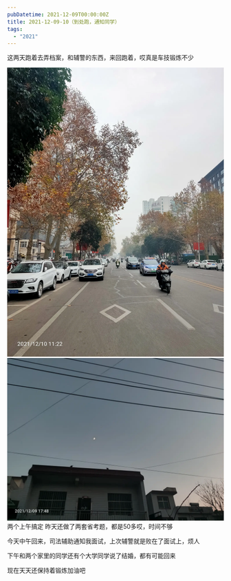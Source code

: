 ```yaml
---
pubDatetime: 2021-12-09T00:00:00Z
title: 2021-12-09-10（到处跑，通知同学）
tags:
  - "2021"
---
```


这两天跑着去弄档案，和辅警的东西，来回跑着，哎真是车技锻炼不少

![](../../img/6904315-dfd5239e17684431.jpg)
![](../../img/6904315-035e60d54678b607.jpg)
两个上午搞定
昨天还做了两套省考题，都是50多哎，时间不够

今天中午回来，司法辅助通知我面试，上次辅警就是败在了面试上，烦人

下午和两个家里的同学还有个大学同学说了结婚，都有可能回来

现在天天还保持着锻炼加油吧

